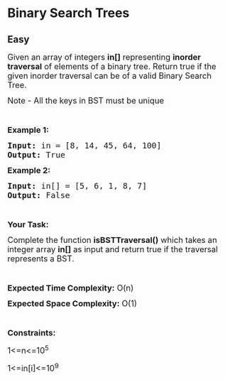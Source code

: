 # Binary Search Trees
## Easy
<div class="problems_problem_content__Xm_eO"><p><span style="font-size:18px">Given an array&nbsp;of integers <strong>in[]</strong> representing <strong>inorder traversal</strong> of elements of&nbsp;a binary tree. Return true if the given inorder traversal can be of a valid Binary Search Tree.</span></p>

<p><span style="font-size:18px">Note - All the keys in BST must be unique</span></p>

<p>&nbsp;</p>

<p><span style="font-size:18px"><strong>Example 1:</strong></span></p>

<pre><span style="font-size:18px"><strong>Input:</strong> in = [8, 14, 45, 64, 100]</span>
<span style="font-size:18px"><strong>Output: </strong>True</span></pre>

<p><span style="font-size:18px"><strong>Example 2:</strong></span></p>

<pre><span style="font-size:18px"><strong>Input:</strong> in[] = [5, 6, 1, 8, 7]</span>
<span style="font-size:18px"><strong>Output:</strong> False</span></pre>

<p>&nbsp;</p>

<p><strong><span style="font-size:18px">Your Task:</span></strong></p>

<p><span style="font-size:18px">Complete the function <strong>isBSTTraversal()</strong> which takes an integer array <strong>in[]</strong> as input and return true if the traversal represents a BST.</span></p>

<p>&nbsp;</p>

<p><span style="font-size:18px"><strong>Expected Time Complexity:</strong> O(n)</span></p>

<p><span style="font-size:18px"><strong>Expected Space Complexity:</strong> O(1)</span></p>

<p>&nbsp;</p>

<p><span style="font-size:18px"><strong>Constraints:</strong></span></p>

<p><span style="font-size:18px">1&lt;=n&lt;=10<sup>5</sup></span></p>

<p><span style="font-size:18px">1&lt;=in[i]&lt;=10<sup>9</sup></span></p>

<p>&nbsp;</p>
</div>
